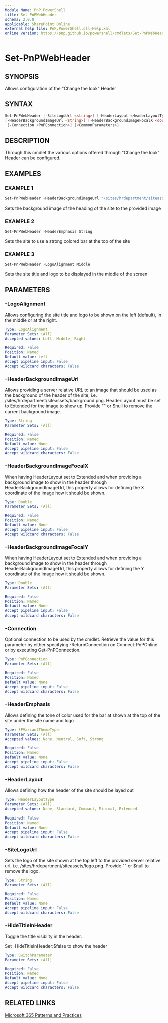```yaml
---
Module Name: PnP.PowerShell
title: Set-PnPWebHeader
schema: 2.0.0
applicable: SharePoint Online
external help file: PnP.PowerShell.dll-Help.xml
online version: https://pnp.github.io/powershell/cmdlets/Set-PnPWebHeader.html
---
```

 
# Set-PnPWebHeader

## SYNOPSIS
Allows configuration of the "Change the look" Header

## SYNTAX

```powershell
Set-PnPWebHeader [-SiteLogoUrl <string>] [-HeaderLayout <HeaderLayoutType>] [-HeaderEmphasis <SPVariantThemeType>] [-HideTitleInHeader]
[-HeaderBackgroundImageUrl <string>] [-HeaderBackgroundImageFocalX <double>] [-HeaderBackgroundImageFocalY <double>] [-LogoAlignment <LogoAlignment>]
 [-Connection <PnPConnection>] [<CommonParameters>]
```

## DESCRIPTION
Through this cmdlet the various options offered through "Change the look" Header can be configured.

## EXAMPLES

### EXAMPLE 1
```powershell
Set-PnPWebHeader -HeaderBackgroundImageUrl "/sites/hrdepartment/siteassets/background.png" -HeaderLayout Extended
```

Sets the background image of the heading of the site to the provided image

### EXAMPLE 2
```powershell
Set-PnPWebHeader -HeaderEmphasis String
```

Sets the site to use a strong colored bar at the top of the site

### EXAMPLE 3
```powershell
Set-PnPWebHeader -LogoAlignment Middle
```

Sets the site title and logo to be displayed in the middle of the screen

## PARAMETERS

### -LogoAlignment
Allows configuring the site title and logo to be shown on the left (default), in the middle or at the right.

```yaml
Type: LogoAlignment
Parameter Sets: (All)
Accepted values: Left, Middle, Right

Required: False
Position: Named
Default value: Left
Accept pipeline input: False
Accept wildcard characters: False
```

### -HeaderBackgroundImageUrl
Allows providing a server relative URL to an image that should be used as the background of the header of the site, i.e. /sites/hrdepartment/siteassets/background.png. HeaderLayout must be set to Extended for the image to show up. Provide "" or $null to remove the current background image.

```yaml
Type: String
Parameter Sets: (All)

Required: False
Position: Named
Default value: None
Accept pipeline input: False
Accept wildcard characters: False
```

### -HeaderBackgroundImageFocalX
When having HeaderLayout set to Extended and when providing a background image to show in the header through HeaderBackgroundImageUrl, this property allows for defining the X coordinate of the image how it should be shown.

```yaml
Type: Double
Parameter Sets: (All)

Required: False
Position: Named
Default value: None
Accept pipeline input: False
Accept wildcard characters: False
```

### -HeaderBackgroundImageFocalY
When having HeaderLayout set to Extended and when providing a background image to show in the header through HeaderBackgroundImageUrl, this property allows for defining the Y coordinate of the image how it should be shown.

```yaml
Type: Double
Parameter Sets: (All)

Required: False
Position: Named
Default value: None
Accept pipeline input: False
Accept wildcard characters: False
```

### -Connection
Optional connection to be used by the cmdlet. Retrieve the value for this parameter by either specifying -ReturnConnection on Connect-PnPOnline or by executing Get-PnPConnection.

```yaml
Type: PnPConnection
Parameter Sets: (All)

Required: False
Position: Named
Default value: None
Accept pipeline input: False
Accept wildcard characters: False
```

### -HeaderEmphasis
Allows defining the tone of color used for the bar at shown at the top of the site under the site name and logo

```yaml
Type: SPVariantThemeType
Parameter Sets: (All)
Accepted values: None, Neutral, Soft, Strong

Required: False
Position: Named
Default value: None
Accept pipeline input: False
Accept wildcard characters: False
```

### -HeaderLayout
Allows defining how the header of the site should be layed out

```yaml
Type: HeaderLayoutType
Parameter Sets: (All)
Accepted values: None, Standard, Compact, Minimal, Extended

Required: False
Position: Named
Default value: None
Accept pipeline input: False
Accept wildcard characters: False
```

### -SiteLogoUrl
Sets the logo of the site shown at the top left to the provided server relative url, i.e. /sites/hrdepartment/siteassets/logo.png. Provide "" or $null to remove the logo.

```yaml
Type: String
Parameter Sets: (All)

Required: False
Position: Named
Default value: None
Accept pipeline input: False
Accept wildcard characters: False
```

### -HideTitleInHeader
Toggle the title visiblity in the header.

Set -HideTitleInHeader:$false to show the header

```yaml
Type: SwitchParameter
Parameter Sets: (All)

Required: False
Position: Named
Default value: None
Accept pipeline input: False
Accept wildcard characters: False
```

## RELATED LINKS

[Microsoft 365 Patterns and Practices](https://aka.ms/m365pnp)